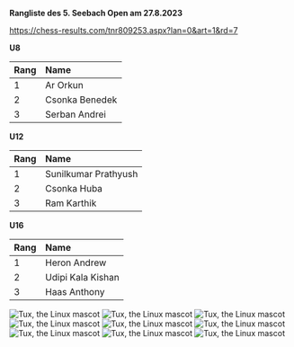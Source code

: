 **Rangliste des 5. Seebach Open am 27.8.2023** <br/>

https://chess-results.com/tnr809253.aspx?lan=0&art=1&rd=7

**U8**

| Rang | Name | 
|:--|:---------------------------|
|1  | Ar Orkun |
|2  | Csonka Benedek|
|3  | Serban Andrei |

**U12**

| Rang | Name | 
|:--|:---------------------------|
|1  | Sunilkumar Prathyush |
|2  | Csonka Huba|
|3  | Ram Karthik |

**U16**

| Rang | Name | 
|:--|:---------------------------|
|1  | Heron Andrew |
|2  | Udipi Kala Kishan|
|3  | Haas Anthony|


![Tux, the Linux mascot](/open23/1.jpg)
![Tux, the Linux mascot](/open23/2.jpg)
![Tux, the Linux mascot](/open23/3.jpg)
![Tux, the Linux mascot](/open23/4.jpg)
![Tux, the Linux mascot](/open23/5.jpg)
![Tux, the Linux mascot](/open23/6.jpg)
![Tux, the Linux mascot](/open23/7.jpg)
![Tux, the Linux mascot](/open23/8.jpg)
![Tux, the Linux mascot](/open23/9.jpg)
